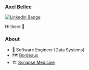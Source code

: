 ### [Axel Bellec](https://www.linkedin.com/in/axelbellec/)

[![Linkedin Badge](https://img.shields.io/badge/-axelbellec-blue?style=flat-square&logo=Linkedin&logoColor=white&link=https://www.linkedin.com/in/axelbellec/)](https://www.linkedin.com/in/axelbellec/)

Hi there 👋

### About

- 🏁 Software Engineer (Data Systems)
- 🗺️ [Bordeaux](https://www.google.com/maps?q=bordeaux)
- 🏗️ [Synapse Medicine](https://synapse-medicine.com/)
